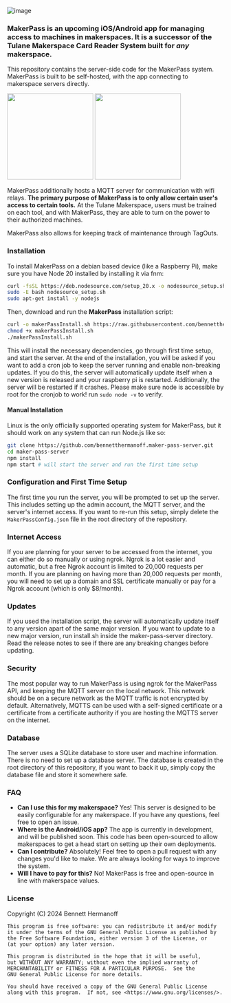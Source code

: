 ![image](https://github.com/bennetthermanoff/maker-pass-server/assets/19416922/e7d9f9e2-a849-4a98-a71b-748616ca6def)

### MakerPass is an upcoming iOS/Android app for managing access to machines in makerspaces. It is a successor of the Tulane Makerspace Card Reader System built for _any_ makerspace.

This repository contains the server-side code for the MakerPass system. MakerPass is built to be self-hosted, with the app connecting to makerspace servers directly.

<img src="https://github.com/bennetthermanoff/maker-pass-server/assets/19416922/2a79122d-cfee-4ce3-8926-d70b1ebfc716" width="200">
<img src="https://github.com/bennetthermanoff/maker-pass-server/assets/19416922/05885f6a-c096-4081-887a-a732a42fce99" width="200">

MakerPass additionally hosts a MQTT server for communication with wifi relays. **The primary purpose of MakerPass is to only allow certain user's access to certain tools.** At the Tulane Makerspace, users must be trained on each tool, and with MakerPass, they are able to turn on the power to their authorized machines.

MakerPass also allows for keeping track of maintenance through TagOuts.

### Installation

To install MakerPass on a debian based device (like a Raspberry Pi), make sure you have Node 20 installed by installing it via fnm:

```bash
curl -fsSL https://deb.nodesource.com/setup_20.x -o nodesource_setup.sh
sudo -E bash nodesource_setup.sh
sudo apt-get install -y nodejs
```

Then, download and run the **MakerPass** installation script:

```bash
curl -o makerPassInstall.sh https://raw.githubusercontent.com/bennetthermanoff/maker-pass-server/main/install.sh
chmod +x makerPassInstall.sh
./makerPassInstall.sh
```

This will install the necessary dependencies, go through first time setup, and start the server.
At the end of the installation, you will be asked if you want to add a cron job to keep the server running and enable non-breaking updates. If you do this, the server will automatically update itself when a new version is released and your raspberry pi is restarted. Additionally, the server will be restarted if it crashes.
Please make sure node is accessible by root for the cronjob to work! run `sudo node -v` to verify.

#### Manual Installation

Linux is the only officially supported operating system for MakerPass, but it should work on any system that can run Node.js like so:

```bash
git clone https://github.com/bennetthermanoff.maker-pass-server.git
cd maker-pass-server
npm install
npm start # will start the server and run the first time setup
```

### Configuration and First Time Setup

The first time you run the server, you will be prompted to set up the server. This includes setting up the admin account, the MQTT server, and the server's internet access. If you want to re-run this setup, simply delete the `MakerPassConfig.json` file in the root directory of the repository.

### Internet Access

If you are planning for your server to be accessed from the internet, you can either do so manually or using ngrok. Ngrok is a lot easier and automatic, but a free Ngrok account is limited to 20,000 requests per month. If you are planning on having more than 20,000 requests per month, you will need to set up a domain and SSL certificate manually or pay for a Ngrok account (which is only $8/month).

### Updates

If you used the installation script, the server will automatically update itself to any version apart of the same major version. If you want to update to a new major version, run install.sh inside the maker-pass-server directory. Read the release notes to see if there are any breaking changes before updating.

### Security

The most popular way to run MakerPass is using ngrok for the MakerPass API, and keeping the MQTT server on the local network. This network should be on a secure network as the MQTT traffic is not encrypted by default. Alternatively, MQTTS can be used with a self-signed certificate or a certificate from a certificate authority if you are hosting the MQTTS server on the internet.

### Database

The server uses a SQLite database to store user and machine information. There is no need to set up a database server. The database is created in the root directory of this repository, if you want to back it up, simply copy the database file and store it somewhere safe.

### FAQ

- **Can I use this for my makerspace?** Yes! This server is designed to be easily configurable for any makerspace. If you have any questions, feel free to open an issue.
- **Where is the Android/iOS app?** The app is currently in development, and will be published soon. This code has been open-sourced to allow makerspaces to get a head start on setting up their own deployments.
- **Can I contribute?** Absolutely! Feel free to open a pull request with any changes you'd like to make. We are always looking for ways to improve the system.
- **Will I have to pay for this?** No! MakerPass is free and open-source in line with makerspace values.

### License

Copyright (C) 2024 Bennett Hermanoff

    This program is free software: you can redistribute it and/or modify
    it under the terms of the GNU General Public License as published by
    the Free Software Foundation, either version 3 of the License, or
    (at your option) any later version.

    This program is distributed in the hope that it will be useful,
    but WITHOUT ANY WARRANTY; without even the implied warranty of
    MERCHANTABILITY or FITNESS FOR A PARTICULAR PURPOSE.  See the
    GNU General Public License for more details.

    You should have received a copy of the GNU General Public License
    along with this program.  If not, see <https://www.gnu.org/licenses/>.

